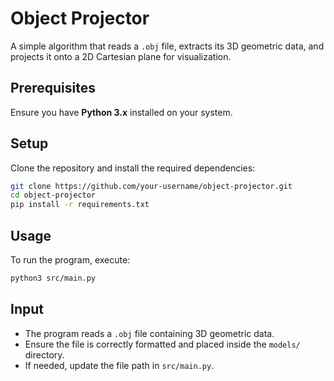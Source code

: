 # Object Projector  

A simple algorithm that reads a `.obj` file, extracts its 3D geometric data, and projects it onto a 2D Cartesian plane for visualization.  

## Prerequisites  
Ensure you have **Python 3.x** installed on your system.  

## Setup  
Clone the repository and install the required dependencies:  
```sh
git clone https://github.com/your-username/object-projector.git
cd object-projector
pip install -r requirements.txt
```

## Usage
To run the program, execute:
```sh
python3 src/main.py
```

## Input
- The program reads a `.obj` file containing 3D geometric data.
- Ensure the file is correctly formatted and placed inside the `models/` directory.
- If needed, update the file path in `src/main.py`.
